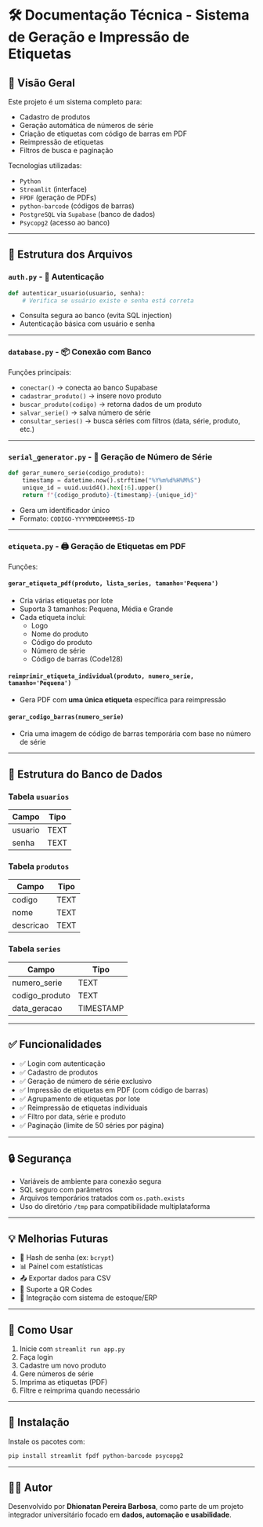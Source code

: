 # 🛠️ Documentação Técnica - Sistema de Geração e Impressão de Etiquetas

## 📌 Visão Geral

Este projeto é um sistema completo para:

- Cadastro de produtos
- Geração automática de números de série
- Criação de etiquetas com código de barras em PDF
- Reimpressão de etiquetas
- Filtros de busca e paginação

Tecnologias utilizadas:

- `Python`
- `Streamlit` (interface)
- `FPDF` (geração de PDFs)
- `python-barcode` (códigos de barras)
- `PostgreSQL` via `Supabase` (banco de dados)
- `Psycopg2` (acesso ao banco)

---

## 🧩 Estrutura dos Arquivos

### `auth.py` - 🔐 Autenticação

```python
def autenticar_usuario(usuario, senha):
    # Verifica se usuário existe e senha está correta
```

- Consulta segura ao banco (evita SQL injection)
- Autenticação básica com usuário e senha

---

### `database.py` - 📦 Conexão com Banco

Funções principais:

- `conectar()` → conecta ao banco Supabase
- `cadastrar_produto()` → insere novo produto
- `buscar_produto(codigo)` → retorna dados de um produto
- `salvar_serie()` → salva número de série
- `consultar_series()` → busca séries com filtros (data, série, produto, etc.)

---

### `serial_generator.py` - 🔢 Geração de Número de Série

```python
def gerar_numero_serie(codigo_produto):
    timestamp = datetime.now().strftime("%Y%m%d%H%M%S")
    unique_id = uuid.uuid4().hex[:6].upper()
    return f"{codigo_produto}-{timestamp}-{unique_id}"
```

- Gera um identificador único
- Formato: `CODIGO-YYYYMMDDHHMMSS-ID`

---

### `etiqueta.py` - 🖨️ Geração de Etiquetas em PDF

Funções:

#### `gerar_etiqueta_pdf(produto, lista_series, tamanho='Pequena')`

- Cria várias etiquetas por lote
- Suporta 3 tamanhos: Pequena, Média e Grande
- Cada etiqueta inclui:
  - Logo
  - Nome do produto
  - Código do produto
  - Número de série
  - Código de barras (Code128)

#### `reimprimir_etiqueta_individual(produto, numero_serie, tamanho='Pequena')`

- Gera PDF com **uma única etiqueta** específica para reimpressão

#### `gerar_codigo_barras(numero_serie)`

- Cria uma imagem de código de barras temporária com base no número de série

---

## 🧱 Estrutura do Banco de Dados

### Tabela `usuarios`

| Campo   | Tipo |
|---------|------|
| usuario | TEXT |
| senha   | TEXT |

### Tabela `produtos`

| Campo     | Tipo |
|-----------|------|
| codigo    | TEXT |
| nome      | TEXT |
| descricao | TEXT |

### Tabela `series`

| Campo         | Tipo      |
|---------------|-----------|
| numero_serie  | TEXT      |
| codigo_produto| TEXT      |
| data_geracao  | TIMESTAMP |

---

## ✅ Funcionalidades

- ✅ Login com autenticação
- ✅ Cadastro de produtos
- ✅ Geração de número de série exclusivo
- ✅ Impressão de etiquetas em PDF (com código de barras)
- ✅ Agrupamento de etiquetas por lote
- ✅ Reimpressão de etiquetas individuais
- ✅ Filtro por data, série e produto
- ✅ Paginação (limite de 50 séries por página)

---

## 🔒 Segurança

- Variáveis de ambiente para conexão segura
- SQL seguro com parâmetros
- Arquivos temporários tratados com `os.path.exists`
- Uso do diretório `/tmp` para compatibilidade multiplataforma

---

## 💡 Melhorias Futuras

- 🔐 Hash de senha (ex: `bcrypt`)
- 📊 Painel com estatísticas
- 📤 Exportar dados para CSV
- 🔁 Suporte a QR Codes
- 🧾 Integração com sistema de estoque/ERP

---

## 🚀 Como Usar

1. Inicie com `streamlit run app.py`
2. Faça login
3. Cadastre um novo produto
4. Gere números de série
5. Imprima as etiquetas (PDF)
6. Filtre e reimprima quando necessário

---

## 🧪 Instalação

Instale os pacotes com:

```bash
pip install streamlit fpdf python-barcode psycopg2
```

---

## 👨‍💻 Autor

Desenvolvido por **Dhionatan Pereira Barbosa**, como parte de um projeto integrador universitário focado em **dados, automação e usabilidade**.

